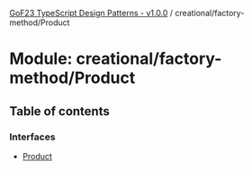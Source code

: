 [GoF23 TypeScript Design Patterns - v1.0.0](../README.md) / creational/factory-method/Product

# Module: creational/factory-method/Product

## Table of contents

### Interfaces

- [Product](../interfaces/creational_factory_method_Product.Product.md)
